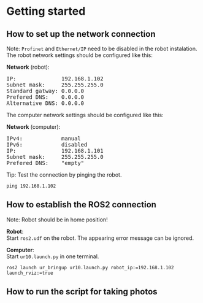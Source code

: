 # Getting started
## How to set up the network connection
Note: `Profinet` and `Ethernet/IP` need to be disabled in the robot instalation.\
The robot network settings should be configured like this:

**Network** (robot):
<pre>
IP:              192.168.1.102
Subnet mask:     255.255.255.0
Standard gatway: 0.0.0.0
Prefered DNS:    0.0.0.0
Alternative DNS: 0.0.0.0
</pre>

The computer network settings should be configured like this:

**Network** (computer):
<pre>
IPv4:            manual
IPv6:            disabled
IP:              192.168.1.101
Subnet mask:     255.255.255.0
Prefered DNS:    "empty"
</pre>
Tip: Test the connection by pinging the robot.

```
ping 192.168.1.102
```

## How to establish the ROS2 connection
Note: Robot should be in home position!

**Robot**:\
Start `ros2.udf` on the robot. The appearing error message can be ignored.

**Computer**:\
Start `ur10.launch.py` in one terminal.

```
ros2 launch ur_bringup ur10.launch.py robot_ip:=192.168.1.102 launch_rviz:=true
```

## How to run the script for taking photos

